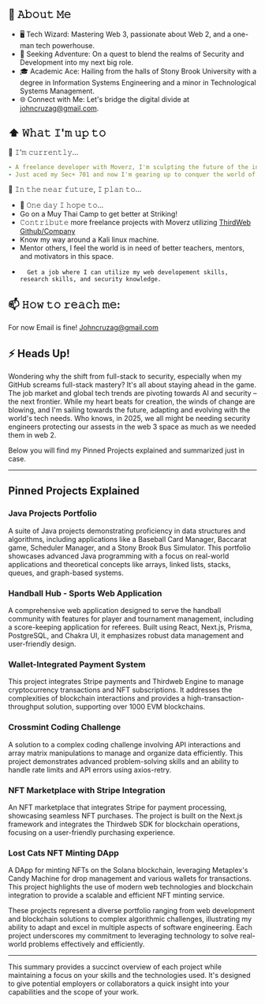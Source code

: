 ## :book: 𝙰𝚋𝚘𝚞𝚝 𝙼𝚎
- 🖥 Tech Wizard: Mastering Web 3, passionate about Web 2, and a one-man tech powerhouse.
- 💼 Seeking Adventure: On a quest to blend the realms of Security and Development into my next big role.
- 🎓 Academic Ace: Hailing from the halls of Stony Brook University with a degree in Information Systems Engineering and a minor in Technological Systems Management.
- 🌐 Connect with Me: Let's bridge the digital divide at johncruzag@gmail.com.

## ⬆ 𝚆𝚑𝚊𝚝 𝙸'𝚖 𝚞𝚙 𝚝𝚘
🔨 𝙸'𝚖 𝚌𝚞𝚛𝚛𝚎𝚗𝚝𝚕𝚢...
```yaml
- A freelance developer with Moverz, I'm sculpting the future of the internet, one Web 3 DApp at a time
- Just aced my Sec+ 701 and now I'm gearing up to conquer the world of web penetration!
```
<!-- - 🔨 𝙸’𝚖 𝚌𝚞𝚛𝚛𝚎𝚗𝚝𝚕𝚢 𝚠𝚘𝚛𝚔𝚒𝚗𝚐 𝚘𝚗 𝚊 𝚗𝚎𝚠 [**𝚒𝟹𝚕𝚘𝚌𝚔-𝚌𝚘𝚕𝚘𝚛**](https://github.com/Raymo111/i3lock-color) 𝚛𝚎𝚕𝚎𝚊𝚜𝚎 -->
🎯 𝙸𝚗 𝚝𝚑𝚎 𝚗𝚎𝚊𝚛 𝚏𝚞𝚝𝚞𝚛𝚎, 𝙸 𝚙𝚕𝚊𝚗 𝚝𝚘...
- 🤞 𝙾𝚗𝚎 𝚍𝚊𝚢 𝙸 𝚑𝚘𝚙𝚎 𝚝𝚘...
-  Go on a Muy Thai Camp to get better at Striking!
- 𝙲𝚘𝚗𝚝𝚛𝚒𝚋𝚞𝚝𝚎 more freelance projects with Moverz utilizing [ThirdWeb Github/Company](https://github.com/thirdweb-dev)
-  Know my way around a Kali linux machine.
-    Mentor others, I feel the world is in need of better teachers, mentors, and motivators in this space.
-       Get a job where I can utilize my web developement skills, research skills, and security knowledge.

<!-- ## 🔔 𝙼𝚢 𝙻𝚊𝚝𝚎𝚜𝚝 𝙶𝚒𝚝𝙷𝚞𝚋 𝙰𝚌𝚝𝚒𝚟𝚒𝚝𝚢 -->
<!--START_SECTION:activity-->
<!-- 1. 🗣 Commented on [#2](https://github.com/jamespfennell/xz/pull/2#issuecomment-2030999621) in [jamespfennell/xz](https://github.com/jamespfennell/xz)
2. 🗣 Commented on [#4164](https://github.com/LawnchairLauncher/lawnchair/issues/4164#issuecomment-2030678275) in [LawnchairLauncher/lawnchair](https://github.com/LawnchairLauncher/lawnchair)
3. 🗣 Commented on [#4164](https://github.com/LawnchairLauncher/lawnchair/issues/4164#issuecomment-2028883979) in [LawnchairLauncher/lawnchair](https://github.com/LawnchairLauncher/lawnchair)
4. ❗ Opened issue [#4164](https://github.com/LawnchairLauncher/lawnchair/issues/4164) in [LawnchairLauncher/lawnchair](https://github.com/LawnchairLauncher/lawnchair)
5. 🗣 Commented on [#4485](https://github.com/SCons/scons/pull/4485#issuecomment-2027780094) in [SCons/scons](https://github.com/SCons/scons) -->
<!--END_SECTION:activity-->

<!--
## 🔔 𝙼𝚢 𝙻𝚊𝚝𝚎𝚜𝚝 𝚃𝚠𝚎𝚎𝚝
<a href="https://twitter.com/Raym0111" target="_blank">
    <img src="https://github.com/Raymo111/Raymo111/raw/master/tweet.png" width="70%" align="center" alt="Click to view on Twitter" title="My latest tweet, as an image"/>
</a>
-->

<!-- ## 🔔 𝙼𝚢 𝙻𝚊𝚝𝚎𝚜𝚝 𝙶𝚒𝚝𝙷𝚞𝚋 𝙼𝚎𝚝𝚛𝚒𝚌𝚜
![Metrics](https://metrics.lecoq.io/Raymo111?template=classic&base.header=0&gists=1&lines=1&config.timezone=America%2FToronto) -->

## 📫 𝙷𝚘𝚠 𝚝𝚘 𝚛𝚎𝚊𝚌𝚑 𝚖𝚎:
For now Email is fine! Johncruzag@gmail.com
<!-- 
[<img src="https://raw.githubusercontent.com/Raymo111/Raymo111/master/socials/linkedin.png" height="40em" align="center" alt="Follow Raymo111 on LinkedIn" title="Follow Raymo111 on LinkedIn"/>](https://linkedin.com/in/Raymo111)
[<img src="https://raw.githubusercontent.com/Raymo111/Raymo111/master/socials/twitter.svg" height="40em" align="center" alt="Follow Raym0111 on Twitter" title="Follow Raymo111 on Twitter"/>](https://twitter.com/Raym0111)
[<img src="https://raw.githubusercontent.com/Raymo111/Raymo111/master/socials/instagram.svg" height="40em" align="center" alt="Follow Raymo111 on Instagram" title="Follow Raymo111 on Instagram"/>](https://instagram.com/Raymo111) -->

## ⚡ Heads Up!

Wondering why the shift from full-stack to security, especially when my GitHub screams full-stack mastery? It's all about staying ahead in the game. The job market and global tech trends are pivoting towards AI and security – the next frontier. While my heart beats for creation, the winds of change are blowing, and I'm sailing towards the future, adapting and evolving with the world's tech needs. Who knows, in 2025, we all might be needing security engineers protecting our assests in the web 3 space as much as we needed them in web 2.

Below you will find my Pinned Projects explained and summarized just in case.

---

## Pinned Projects Explained

### Java Projects Portfolio
A suite of Java projects demonstrating proficiency in data structures and algorithms, including applications like a Baseball Card Manager, Baccarat game, Scheduler Manager, and a Stony Brook Bus Simulator. This portfolio showcases advanced Java programming with a focus on real-world applications and theoretical concepts like arrays, linked lists, stacks, queues, and graph-based systems.

### Handball Hub - Sports Web Application
A comprehensive web application designed to serve the handball community with features for player and tournament management, including a score-keeping application for referees. Built using React, Next.js, Prisma, PostgreSQL, and Chakra UI, it emphasizes robust data management and user-friendly design.

### Wallet-Integrated Payment System
This project integrates Stripe payments and Thirdweb Engine to manage cryptocurrency transactions and NFT subscriptions. It addresses the complexities of blockchain interactions and provides a high-transaction-throughput solution, supporting over 1000 EVM blockchains.

### Crossmint Coding Challenge
A solution to a complex coding challenge involving API interactions and array matrix manipulations to manage and organize data efficiently. This project demonstrates advanced problem-solving skills and an ability to handle rate limits and API errors using axios-retry.

### NFT Marketplace with Stripe Integration
An NFT marketplace that integrates Stripe for payment processing, showcasing seamless NFT purchases. The project is built on the Next.js framework and integrates the Thirdweb SDK for blockchain operations, focusing on a user-friendly purchasing experience.

### Lost Cats NFT Minting DApp
A DApp for minting NFTs on the Solana blockchain, leveraging Metaplex's Candy Machine for drop management and various wallets for transactions. This project highlights the use of modern web technologies and blockchain integration to provide a scalable and efficient NFT minting service.

These projects represent a diverse portfolio ranging from web development and blockchain solutions to complex algorithmic challenges, illustrating my ability to adapt and excel in multiple aspects of software engineering. Each project underscores my commitment to leveraging technology to solve real-world problems effectively and efficiently.

---

This summary provides a succinct overview of each project while maintaining a focus on your skills and the technologies used. It's designed to give potential employers or collaborators a quick insight into your capabilities and the scope of your work.
